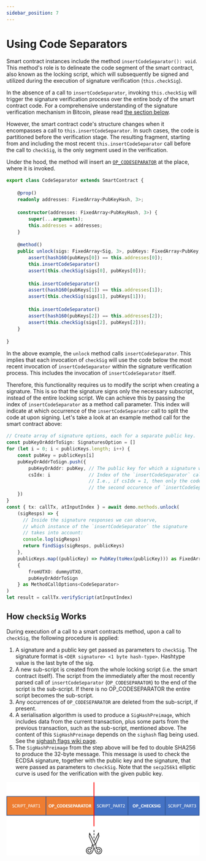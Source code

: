 ```yaml
---
sidebar_position: 7
---
```


# Using Code Separators

Smart contract instances include the method `insertCodeSeparator(): void`. This method's role is to delineate the code segment of the smart contract, also known as the locking script, which will subsequently be signed and utilized during the execution of signature verification (`this.checkSig`). 

In the absence of a call to `insertCodeSeparator`, invoking `this.checkSig` will trigger the signature verification process over the entire body of the smart contract code. For a comprehensive understanding of the signature verification mechanism in Bitcoin, please read [the section below](#how-checksig-works).

However, the smart contract code's structure changes when it encompasses a call to `this.insertCodeSeparator`. In such cases, the code is partitioned before the verification stage. The resulting fragment, starting from and including the most recent `this.insertCodeSeparator` call before the call to `checkSig`, is the only segment used in the verification.

Under the hood, the method  will insert an [`OP_CODESEPARATOR`](https://wiki.bitcoinsv.io/index.php/OP_CODESEPARATOR) at the place, where it is invoked.

```ts
export class CodeSeparator extends SmartContract {

    @prop()
    readonly addresses: FixedArray<PubKeyHash, 3>;

    constructor(addresses: FixedArray<PubKeyHash, 3>) {
        super(...arguments);
        this.addresses = addresses;
    }

    @method()
    public unlock(sigs: FixedArray<Sig, 3>, pubKeys: FixedArray<PubKey, 3>) {
        assert(hash160(pubKeys[0]) == this.addresses[0]);
        this.insertCodeSeparator()
        assert(this.checkSig(sigs[0], pubKeys[0]));

        this.insertCodeSeparator()
        assert(hash160(pubKeys[1]) == this.addresses[1]);
        assert(this.checkSig(sigs[1], pubKeys[1]));

        this.insertCodeSeparator()
        assert(hash160(pubKeys[2]) == this.addresses[2]);
        assert(this.checkSig(sigs[2], pubKeys[2]));
    }

}
```

In the above example, the `unlock` method calls `insertCodeSeparator`. This implies that each invocation of `checkSig` will use the code below the most recent invocation of `insertCodeSeparator` within the signature verification process. This includes the invocation of `insertCodeSeparator` itself.

Therefore, this functionality requires us to modify the script when creating a signature. This is so that the signature signs only the necessary subscript, instead of the entire locking script. 
We can achieve this by passing the index of `insertCodeSeparator` as a method call parameter. This index will indicate at which occurrence of the `insertCodeSeparator` call to split the code at upon signing.
Let's take a look at an example method call for the smart contract above:

```ts
// Create array of signature options, each for a separate public key.
const pubKeyOrAddrToSign: SignaturesOption = []
for (let i = 0; i < publicKeys.length; i++) {
    const pubKey = publicKeys[i]
    pubKeyOrAddrToSign.push({
        pubKeyOrAddr: pubKey, // The public key for which a signature will be created.
        csIdx: i              // Index of the `insertCodeSeparator` call.
                              // I.e., if csIdx = 1, then only the code starting from and including
                              // the second occurence of `insertCodeSeparator` will be signed.
    })
}
const { tx: callTx, atInputIndex } = await demo.methods.unlock(
    (sigResps) => {
      // Inside the signature responses we can observe,
      // which instance of the `insertCodeSeparator` the signature
      // takes into account:
      console.log(sigResps)
      return findSigs(sigResps, publicKeys)
    },
    publicKeys.map((publicKey) => PubKey(toHex(publicKey))) as FixedArray<PubKey, 3>,
    {
        fromUTXO: dummyUTXO,
        pubKeyOrAddrToSign
    } as MethodCallOptions<CodeSeparator>
)
let result = callTx.verifyScript(atInputIndex)
```


## How `checkSig` Works

During execution of a call to a smart contracts method, upon a call to `checkSig`, the following procedure is applied:

1. A signature and a public key get passed as parameters to `checkSig`. The signature format is `<DER signature> <1 byte hash-type>`. Hashtype value is the last byte of the sig.
2. A new sub-script is created from the whole locking script (i.e. the smart contract itself). The script from the immediately after the most recently parsed call of `insertCodeSeparator` (`OP_CODESEPARATOR`) to the end of the script is the sub-script. If there is no OP_CODESEPARATOR the entire script becomes the sub-script.
3. Any occurrences of `OP_CODESEPARATOR` are deleted from the sub-script, if present.
4. A serialisation algorithm is used to produce a `SigHashPreimage`, which includes data from the current transaction, plus some parts from the previous transaction, such as the sub-script, mentioned above. The content of this `SigHashPreimage` depends on the `sighash` flag being used. See the [sighash flags wiki page](https://wiki.bitcoinsv.io/index.php/SIGHASH_flags).
5. The `SigHashPreimage` from the step above will be fed to double SHA256 to produce the 32-byte message. This message is used to check the ECDSA signature, together with the public key and the signature, that were passed as parameters to `checkSig`. Note that the `secp256k1` elliptic curve is used for the verification with the given public key.


![](../../static/img/opcs.webp)
